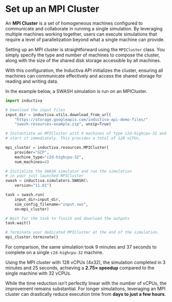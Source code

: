 # Set up an MPI Cluster
An **MPI Cluster** is a set of homogeneous machines configured to communicate and collaborate in running a single simulation. By leveraging multiple machines working together, users can execute simulations that require a level of parallelization beyond what a single machine can provide.

Setting up an MPI cluster is straightforward using the `MPICluster` class. You simply specify the type and number of machines to compose the cluster, along with the size of the shared disk storage accessible by all machines.

With this configuration, the Inductiva API initializes the cluster, ensuring all machines can communicate effectively and access the shared storage for reading and writing data.

In the example below, a SWASH simulation is run on an MPICluster. 

```python
import inductiva

# Download the input files
input_dir = inductiva.utils.download_from_url(
    "https://storage.googleapis.com/inductiva-api-demo-files/"
    "swash-resources-example.zip", unzip=True)

# Instantiate an MPICluster with 4 machines of type c2d-highcpu-32 and 
# start it immediately. This provides a total of 128 vCPUs.

mpi_cluster = inductiva.resources.MPICluster(
    provider="GCP",
    machine_type="c2d-highcpu-32",
    num_machines=4)

# Initialize the SWASH simulator and run the simulation
# in your just launched MPICluster
swash = inductiva.simulators.SWASH(\
    version="11.01")

task = swash.run(
    input_dir=input_dir,
    sim_config_filename="input.sws",
    on=mpi_cluster)

# Wait for the task to finish and download the outputs
task.wait()

# Terminate your dedicated MPICluster at the end of the simulation.
mpi_cluster.terminate()
```

For comparison, the same simulation took 9 minutes and 37 seconds to complete on 
a single `c2d-highcpu-32` machine.

Using the MPI cluster with 128 vCPUs (4x32), the simulation completed in 3 
minutes and 25 seconds, achieving a **2.75× speedup** compared to the single 
machine with 32 vCPUs.

While the time reduction isn’t perfectly linear with the number of vCPUs, 
the improvement remains substantial. For longer simulations, leveraging an 
MPI cluster can drastically reduce execution time from **days to just a few hours**.
